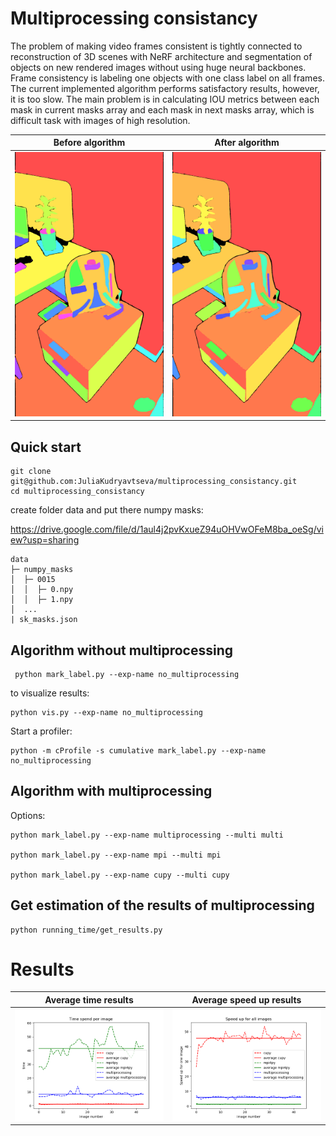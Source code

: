 # Multiprocessing consistancy

The problem of making video frames consistent is tightly connected to reconstruction of 3D scenes with NeRF architecture and segmentation of objects on new rendered images without using huge neural backbones. Frame consistency is labeling one objects with one class label on all frames. The current implemented algorithm performs satisfactory results, however, it is too slow. The main problem is in calculating IOU metrics between each mask in current masks array and each mask in next masks array, which is difficult task with images of high resolution.


Before algorithm     |  After algorithm
:-------------------------:|:-------------------------:
![](https://github.com/JuliaKudryavtseva/multiprocessing_consistancy/blob/main/vis_consistent/vis_consistent.gif)  |  ![](https://github.com/JuliaKudryavtseva/multiprocessing_consistancy/blob/main/vis_consistent/cupy.gif)

## Quick start
```
git clone git@github.com:JuliaKudryavtseva/multiprocessing_consistancy.git
cd multiprocessing_consistancy
```

create folder data and put there numpy masks: 

https://drive.google.com/file/d/1aul4j2pvKxueZ94uOHVwOFeM8ba_oeSg/view?usp=sharing

```
data
├─ numpy_masks               
│  ├─ 0015
│  │  ├─ 0.npy  
│  │  ├─ 1.npy  
│  ...
| sk_masks.json
```

## Algorithm without multiprocessing

     python mark_label.py --exp-name no_multiprocessing
    

to visualize results:

    python vis.py --exp-name no_multiprocessing


Start a profiler:

    python -m cProfile -s cumulative mark_label.py --exp-name no_multiprocessing
    

## Algorithm with multiprocessing

Options:

    python mark_label.py --exp-name multiprocessing --multi multi

    python mark_label.py --exp-name mpi --multi mpi

    python mark_label.py --exp-name cupy --multi cupy


## Get estimation of the results of multiprocessing

    python running_time/get_results.py

# Results   

Average time results       |  Average speed up results 
:-------------------------:|:-------------------------:
![](https://github.com/JuliaKudryavtseva/multiprocessing_consistancy/blob/main/running_time/time_per_image.png)  |  ![](https://github.com/JuliaKudryavtseva/multiprocessing_consistancy/blob/main/running_time/all_images_speed_up.png)
